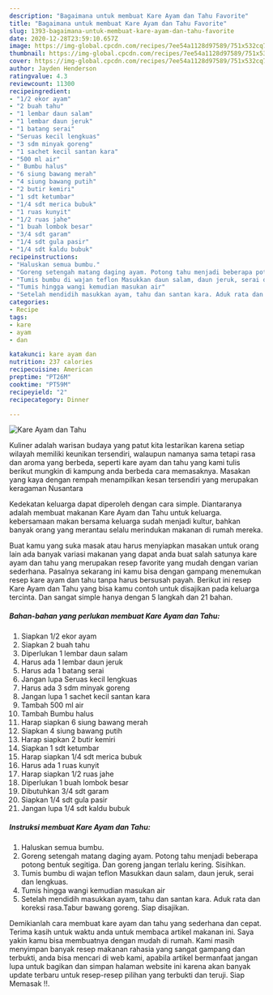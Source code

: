 ```yaml
---
description: "Bagaimana untuk membuat Kare Ayam dan Tahu Favorite"
title: "Bagaimana untuk membuat Kare Ayam dan Tahu Favorite"
slug: 1393-bagaimana-untuk-membuat-kare-ayam-dan-tahu-favorite
date: 2020-12-28T23:59:10.657Z
image: https://img-global.cpcdn.com/recipes/7ee54a1128d97589/751x532cq70/kare-ayam-dan-tahu-foto-resep-utama.jpg
thumbnail: https://img-global.cpcdn.com/recipes/7ee54a1128d97589/751x532cq70/kare-ayam-dan-tahu-foto-resep-utama.jpg
cover: https://img-global.cpcdn.com/recipes/7ee54a1128d97589/751x532cq70/kare-ayam-dan-tahu-foto-resep-utama.jpg
author: Jayden Henderson
ratingvalue: 4.3
reviewcount: 11300
recipeingredient:
- "1/2 ekor ayam"
- "2 buah tahu"
- "1 lembar daun salam"
- "1 lembar daun jeruk"
- "1 batang serai"
- "Seruas kecil lengkuas"
- "3 sdm minyak goreng"
- "1 sachet kecil santan kara"
- "500 ml air"
- " Bumbu halus"
- "6 siung bawang merah"
- "4 siung bawang putih"
- "2 butir kemiri"
- "1 sdt ketumbar"
- "1/4 sdt merica bubuk"
- "1 ruas kunyit"
- "1/2 ruas jahe"
- "1 buah lombok besar"
- "3/4 sdt garam"
- "1/4 sdt gula pasir"
- "1/4 sdt kaldu bubuk"
recipeinstructions:
- "Haluskan semua bumbu."
- "Goreng setengah matang daging ayam. Potong tahu menjadi beberapa potong bentuk segitiga. Dan goreng jangan terlalu kering. Sisihkan."
- "Tumis bumbu di wajan teflon Masukkan daun salam, daun jeruk, serai dan lengkuas."
- "Tumis hingga wangi kemudian masukan air"
- "Setelah mendidih masukkan ayam, tahu dan santan kara. Aduk rata dan koreksi rasa.Tabur bawang goreng. Siap disajikan."
categories:
- Recipe
tags:
- kare
- ayam
- dan

katakunci: kare ayam dan 
nutrition: 237 calories
recipecuisine: American
preptime: "PT26M"
cooktime: "PT59M"
recipeyield: "2"
recipecategory: Dinner

---
```



![Kare Ayam dan Tahu](https://img-global.cpcdn.com/recipes/7ee54a1128d97589/751x532cq70/kare-ayam-dan-tahu-foto-resep-utama.jpg)

Kuliner adalah warisan budaya yang patut kita lestarikan karena setiap wilayah memiliki keunikan tersendiri, walaupun namanya sama tetapi rasa dan aroma yang berbeda, seperti kare ayam dan tahu yang kami tulis berikut mungkin di kampung anda berbeda cara memasaknya. Masakan yang kaya dengan rempah menampilkan kesan tersendiri yang merupakan keragaman Nusantara



Kedekatan keluarga dapat diperoleh dengan cara simple. Diantaranya adalah membuat makanan Kare Ayam dan Tahu untuk keluarga. kebersamaan makan bersama keluarga sudah menjadi kultur, bahkan banyak orang yang merantau selalu merindukan makanan di rumah mereka.

Buat kamu yang suka masak atau harus menyiapkan masakan untuk orang lain ada banyak variasi makanan yang dapat anda buat salah satunya kare ayam dan tahu yang merupakan resep favorite yang mudah dengan varian sederhana. Pasalnya sekarang ini kamu bisa dengan gampang menemukan resep kare ayam dan tahu tanpa harus bersusah payah.
Berikut ini resep Kare Ayam dan Tahu yang bisa kamu contoh untuk disajikan pada keluarga tercinta. Dan sangat simple hanya dengan 5 langkah dan 21 bahan.


<!--inarticleads1-->

##### Bahan-bahan yang perlukan membuat Kare Ayam dan Tahu:

1. Siapkan 1/2 ekor ayam
1. Siapkan 2 buah tahu
1. Diperlukan 1 lembar daun salam
1. Harus ada 1 lembar daun jeruk
1. Harus ada 1 batang serai
1. Jangan lupa Seruas kecil lengkuas
1. Harus ada 3 sdm minyak goreng
1. Jangan lupa 1 sachet kecil santan kara
1. Tambah 500 ml air
1. Tambah  Bumbu halus
1. Harap siapkan 6 siung bawang merah
1. Siapkan 4 siung bawang putih
1. Harap siapkan 2 butir kemiri
1. Siapkan 1 sdt ketumbar
1. Harap siapkan 1/4 sdt merica bubuk
1. Harus ada 1 ruas kunyit
1. Harap siapkan 1/2 ruas jahe
1. Diperlukan 1 buah lombok besar
1. Dibutuhkan 3/4 sdt garam
1. Siapkan 1/4 sdt gula pasir
1. Jangan lupa 1/4 sdt kaldu bubuk




<!--inarticleads2-->

##### Instruksi membuat  Kare Ayam dan Tahu:

1. Haluskan semua bumbu.
1. Goreng setengah matang daging ayam. Potong tahu menjadi beberapa potong bentuk segitiga. Dan goreng jangan terlalu kering. Sisihkan.
1. Tumis bumbu di wajan teflon Masukkan daun salam, daun jeruk, serai dan lengkuas.
1. Tumis hingga wangi kemudian masukan air
1. Setelah mendidih masukkan ayam, tahu dan santan kara. Aduk rata dan koreksi rasa.Tabur bawang goreng. Siap disajikan.




Demikianlah cara membuat kare ayam dan tahu yang sederhana dan cepat. Terima kasih untuk waktu anda untuk membaca artikel makanan ini. Saya yakin kamu bisa membuatnya dengan mudah di rumah. Kami masih menyimpan banyak resep makanan rahasia yang sangat gampang dan terbukti, anda bisa mencari di web kami, apabila artikel bermanfaat jangan lupa untuk bagikan dan simpan halaman website ini karena akan banyak update terbaru untuk resep-resep pilihan yang terbukti dan teruji. Siap Memasak !!. 
